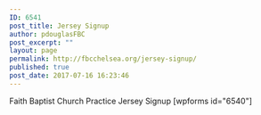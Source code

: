 ```yaml
---
ID: 6541
post_title: Jersey Signup
author: pdouglasFBC
post_excerpt: ""
layout: page
permalink: http://fbcchelsea.org/jersey-signup/
published: true
post_date: 2017-07-16 16:23:46
---
```

Faith Baptist Church Practice Jersey Signup
[wpforms id="6540"]